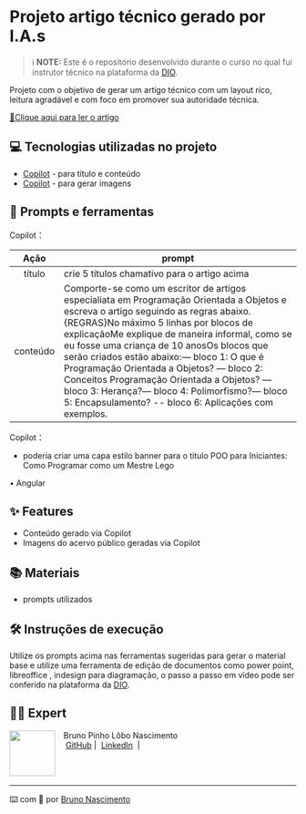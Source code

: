 

# Projeto artigo técnico gerado por I.A.s


 > ℹ️ **NOTE:** Este é o repositório desenvolvido durante o curso no qual fui instrutor técnico na plataforma da [DIO](https://dio.me).


Projeto com o objetivo de gerar um artigo técnico com um layout rico, leitura agradável e com foco em promover sua autoridade técnica.

<a href="/Article.md" title="View PDF now"> 📕Clique aqui para ler o artigo</a>

## 💻 Tecnologias utilizadas no projeto

- [Copilot](https://copilot.microsoft.com/) - para título e conteúdo
- [Copilot](https://copilot.microsoft.com/) - para gerar imagens

## 📄 Prompts e ferramentas


Copilot：

|   Ação   | prompt                                                                                                                                                                                                                                                                         |
| :------: | ------------------------------------------------------------------------------------------------------------------------------------------------------------------------------------------------------------------------------------------------------------------------------ |
|  título  | crie 5 títulos chamativo para o artigo acima                                                                                                                                                                                                    |
| conteúdo | Comporte-se como um escritor de artigos especialiata em Programação Orientada a Objetos e escreva o artigo seguindo as regras abaixo.{REGRAS}No máximo 5 linhas por blocos de explicaçãoMe explique de maneira informal, como se eu fosse uma criança de 10 anosOs blocos que serão criados estão abaixo:— bloco 1: O que é Programação Orientada a Objetos?  — bloco 2: Conceitos Programação Orientada a Objetos? — bloco 3: Herança?— bloco 4: Polimorfismo?— bloco 5: Encapsulamento? -- bloco 6: Aplicações  com exemplos. |


Copilot：

- poderia criar uma capa estilo banner para o titulo POO para Iniciantes: Como Programar como um Mestre Lego

• Angular



## ✨ Features

- Conteúdo gerado via Copilot
- Imagens do acervo público geradas via Copilot

## 📚 Materiais

- prompts utilizados

## 🛠️ Instruções de execução

Utilize os prompts acima nas ferramentas sugeridas para gerar o material base e utilize uma ferramenta de edição de documentos como power point, libreoffice , indesign para diagramação, o passo a passo em vídeo pode ser conferido na plataforma da [DIO](https://dio.me).

## 👨‍💻 Expert

<p>
    <img 
      align=left 
      margin=10 
      width=80 
      src="https://avatars.githubusercontent.com/u/100965208?s=400&u=7297d39d47c7835a401b9ab8bed322903a09a488&v=4"
    />
    <p>&nbsp&nbsp&nbspBruno Pinho Lôbo Nascimento<br>
    &nbsp&nbsp&nbsp
    <a href="https://github.com/Brunopln12">
    GitHub</a>&nbsp;|&nbsp;
    <a href="https://www.linkedin.com/in/brunopinholobonascimento/">LinkedIn</a>
&nbsp;|&nbsp;</p>
</p>
<br/><br/>
<p>

---

⌨️ com 💜 por [Bruno Nascimento](https://github.com/Brunopln12)